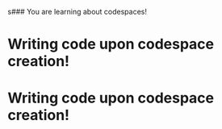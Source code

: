 s### You are learning about codespaces!
# Writing code upon codespace creation!
# Writing code upon codespace creation!
